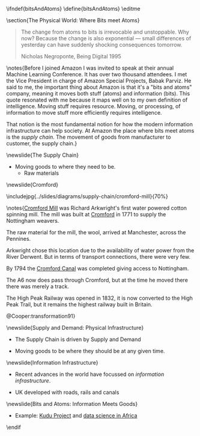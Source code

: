 \ifndef{bitsAndAtoms}
\define{bitsAndAtoms}
\editme

\section{The Physical World: Where Bits meet Atoms}

> The change from atoms to bits is irrevocable and unstoppable. Why now? Because the change is also exponential — small differences of yesterday can have suddenly shocking consequences tomorrow. 
>
> Nicholas Negroponte, Being Digital 1995

\notes{Before I joined Amazon I was invited to speak at their annual Machine Learning Conference. It has over two thousand attendees. I met the Vice President in charge of Amazon Special Projects, Babak Parviz. He said to me, the important thing about Amazon is that it's a "bits and atoms" company, meaning it moves both stuff (atoms) and information (bits). This quote resonated with me because it maps well on to my own definition of intelligence. Moving stuff requires resource. Moving, or processing, of information to move stuff more efficiently requires intelligence. 

That notion is the most fundamental notion for how the modern information infrastructure can help society. At Amazon the place where bits meet atoms is the *supply chain*. The movement of goods from manufacturer to customer, the supply chain.}

\newslide{The Supply Chain}

* Moving goods to where they need to be.
  * Raw materials
 
\newslide{Cromford}

\includejpg{../slides/diagrams/supply-chain/cromford-mill}{70%}

\notes{[Cromford Mill](https://en.wikipedia.org/wiki/Cromford_Mill) was Richard Arkwright's first water powered cotton spinning mill. The mill was built at [Cromford](https://en.wikipedia.org/wiki/Cromford) in 1771 to supply the Nottingham weavers. 

The raw material for the mill, the wool, arrived at Manchester, across the Pennines.

Arkwright chose this location due to the availability of water power from the River Derwent. But in terms of transport connections, there were very few. 

By 1794 the [Cromford Canal](https://en.wikipedia.org/wiki/Cromford_Canal) was completed giving access to Nottingham.

The A6 now does pass through Cromford, but at the time he moved there there was merely a track.

The High Peak Railway was opened in 1832, it is now converted to the High Peak Trail, but it remains the highest railway built in Britain.

@Cooper:transformation91}

\newslide{Supply and Demand: Physical Infrastructure}

* The Supply Chain is driven by Supply and Demand

* Moving goods to be where they should be at any given time.

\newslide{Information Infrastructure}

* Recent advances in the world have focussed on *information infrastructure*.

* UK developed with roads, rails and canals


\newslide{Bits and Atoms: Information Meets Goods}

* Example: [Kudu Project](https://kudu.ug) and [data science in Africa](https://www.theguardian.com/media-network/2015/aug/25/africa-benefit-data-science-information)


\endif
